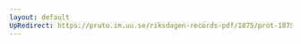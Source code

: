 ```yaml
---
layout: default
UpRedirect: https://pruto.im.uu.se/riksdagen-records-pdf/1875/prot-1875--ak--025/prot-1875--ak--025_007.pdf
---
```

